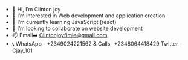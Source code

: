 - 👋 Hi, I’m Clinton joy
- 👀 I’m interested in Web development and application creation
- 🌱 I’m currently learning JavaScript (react)
- 💞️ I’m looking to collaborate on website development 
- 📫 Email➡️ Clintonjoyfimie@gmail.com
- 📞 WhatsApp - +2349024221562 & Calls- +2348064418429 Twitter - Cjay_101



<!---
Cejay101/Cejay101 is a ✨ special ✨ repository because its `README.md` (this file) appears on your GitHub profile.
You can click the Preview link to take a look at your changes.
--->
